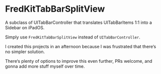 # FredKitTabBarSplitView
A subclass of UITabBarController that translates UITabBarItems 1:1 into a Sidebar on iPadOS.

Simply use `FredKitTabBarSplitView` instead of `UITabBarController`.

I created this projects in an afternoon because I was frustrated that there‘s no simpler solution.

There‘s plenty of options to improve this even further, PRs welcome, and gonna add more stuff myself over time.
